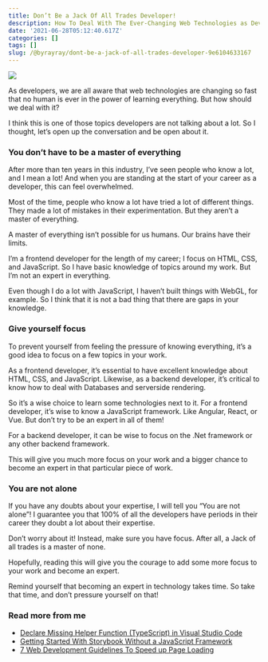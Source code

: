 ```yaml
---
title: Don’t Be a Jack Of All Trades Developer!
description: How To Deal With The Ever-Changing Web Technologies as Developer
date: '2021-06-28T05:12:40.617Z'
categories: []
tags: []
slug: /@byrayray/dont-be-a-jack-of-all-trades-developer-9e6104633167
---
```


![](/images/0__zgQh4zkECPW1kWp5.jpg)

As developers, we are all aware that web technologies are changing so fast that no human is ever in the power of learning everything. But how should we deal with it?

I think this is one of those topics developers are not talking about a lot. So I thought, let’s open up the conversation and be open about it.

### You don’t have to be a master of everything

After more than ten years in this industry, I’ve seen people who know a lot, and I mean a lot! And when you are standing at the start of your career as a developer, this can feel overwhelmed.

Most of the time, people who know a lot have tried a lot of different things. They made a lot of mistakes in their experimentation. But they aren’t a master of everything.

A master of everything isn’t possible for us humans. Our brains have their limits.

I’m a frontend developer for the length of my career; I focus on HTML, CSS, and JavaScript. So I have basic knowledge of topics around my work. But I’m not an expert in everything.

Even though I do a lot with JavaScript, I haven’t built things with WebGL, for example. So I think that it is not a bad thing that there are gaps in your knowledge.

### Give yourself focus

To prevent yourself from feeling the pressure of knowing everything, it’s a good idea to focus on a few topics in your work.

As a frontend developer, it’s essential to have excellent knowledge about HTML, CSS, and JavaScript. Likewise, as a backend developer, it’s critical to know how to deal with Databases and serverside rendering.

So it’s a wise choice to learn some technologies next to it. For a frontend developer, it’s wise to know a JavaScript framework. Like Angular, React, or Vue. But don’t try to be an expert in all of them!

For a backend developer, it can be wise to focus on the .Net framework or any other backend framework.

This will give you much more focus on your work and a bigger chance to become an expert in that particular piece of work.

### You are not alone

If you have any doubts about your expertise, I will tell you “You are not alone”! I guarantee you that 100% of all the developers have periods in their career they doubt a lot about their expertise.

Don’t worry about it! Instead, make sure you have focus. After all, a Jack of all trades is a master of none.

Hopefully, reading this will give you the courage to add some more focus to your work and become an expert.

Remind yourself that becoming an expert in technology takes time. So take that time, and don’t pressure yourself on that!

### Read more from me

*   [Declare Missing Helper Function (TypeScript) in Visual Studio Code](/dev-together/declare-missing-helper-function-typescript-in-visual-studio-code-c058ea72de8d)
*   [Getting Started With Storybook Without a JavaScript Framework](https://betterprogramming.pub/getting-started-with-storybook-without-a-javascript-framework-c2968d3f3d9f)
*   [7 Web Development Guidelines To Speed up Page Loading](https://betterprogramming.pub/7-web-development-guidelines-to-speed-up-page-loading-e8f0e13a53b)
